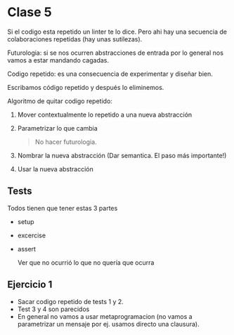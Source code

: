 # Clase 5

Si el codigo esta repetido un linter te lo dice. Pero ahi hay una secuencia de
colaboraciones repetidas (hay unas sutilezas).

Futurologia: si se nos ocurren abstracciones de entrada por lo general nos vamos
a estar mandando cagadas.

Codigo repetido: es una consecuencia de experimentar y diseñar bien.

Escribamos código repetido y después lo eliminemos.

Algoritmo de quitar codigo repetido:

1. Mover contextualmente lo repetido a una nueva abstracción
2. Parametrizar lo que cambia

   > No hacer futurologia.

3. Nombrar la nueva abstracción (Dar semantica. El paso más importante!)
4. Usar la nueva abstracción

## Tests

Todos tienen que tener estas 3 partes

- setup
- excercise
- assert

  Ver que no ocurrió lo que no quería que ocurra

## Ejercicio 1

- Sacar codigo repetido de tests 1 y 2.
- Test 3 y 4 son parecidos
- En general no vamos a usar metaprogramacion (no vamos a parametrizar un
  mensaje por ej. usamos directo una clausura).
